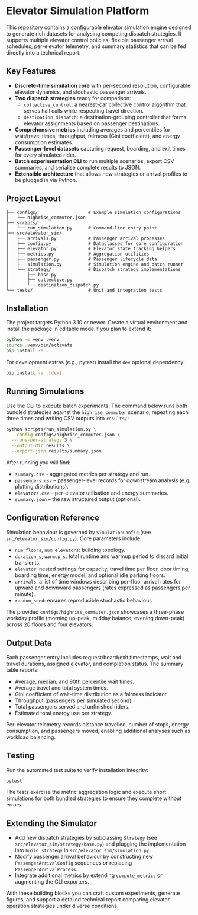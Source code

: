 # Elevator Simulation Platform

This repository contains a configurable elevator simulation engine designed to generate rich datasets for analysing competing dispatch strategies. It supports multiple elevator control policies, flexible passenger arrival schedules, per-elevator telemetry, and summary statistics that can be fed directly into a technical report.

## Key Features

- **Discrete-time simulation core** with per-second resolution, configurable elevator dynamics, and stochastic passenger arrivals.
- **Two dispatch strategies** ready for comparison:
  - `collective_control`: a nearest-car collective control algorithm that serves hall calls while respecting travel direction.
  - `destination_dispatch`: a destination-grouping controller that forms elevator assignments based on passenger destinations.
- **Comprehensive metrics** including averages and percentiles for wait/travel times, throughput, fairness (Gini coefficient), and energy consumption estimates.
- **Passenger-level datasets** capturing request, boarding, and exit times for every simulated rider.
- **Batch experimentation CLI** to run multiple scenarios, export CSV summaries, and serialise complete results to JSON.
- **Extensible architecture** that allows new strategies or arrival profiles to be plugged in via Python.

## Project Layout

```
├── configs/                   # Example simulation configurations
│   └── highrise_commuter.json
├── scripts/
│   └── run_simulation.py      # Command-line entry point
├── src/elevator_sim/
│   ├── arrivals.py            # Passenger arrival processes
│   ├── config.py              # Dataclasses for core configuration
│   ├── elevator.py            # Elevator state tracking helpers
│   ├── metrics.py             # Aggregation utilities
│   ├── passenger.py           # Passenger lifecycle data
│   ├── simulation.py          # Simulation engine and batch runner
│   └── strategy/              # Dispatch strategy implementations
│       ├── base.py
│       ├── collective.py
│       └── destination_dispatch.py
└── tests/                     # Unit and integration tests
```

## Installation

The project targets Python 3.10 or newer. Create a virtual environment and install the package in editable mode if you plan to extend it:

```bash
python -m venv .venv
source .venv/bin/activate
pip install -e .
```

For development extras (e.g., pytest) install the `dev` optional dependency:

```bash
pip install -e .[dev]
```

## Running Simulations

Use the CLI to execute batch experiments. The command below runs both bundled strategies against the `highrise_commuter` scenario, repeating each three times and writing CSV outputs into `results/`:

```bash
python scripts/run_simulation.py \
  --config configs/highrise_commuter.json \
  --runs-per-strategy 3 \
  --output-dir results \
  --export-json results/summary.json
```

After running you will find:

- `summary.csv` – aggregated metrics per strategy and run.
- `passengers.csv` – passenger-level records for downstream analysis (e.g., plotting distributions).
- `elevators.csv` – per-elevator utilisation and energy summaries.
- `summary.json` – the raw structured output (optional).

## Configuration Reference

Simulation behaviour is governed by `SimulationConfig` (see `src/elevator_sim/config.py`). Core parameters include:

- `num_floors`, `num_elevators`: building topology.
- `duration_s`, `warmup_s`: total runtime and warmup period to discard initial transients.
- `elevator`: nested settings for capacity, travel time per floor, door timing, boarding time, energy model, and optional idle parking floors.
- `arrivals`: a list of time windows describing per-floor arrival rates for upward and downward passengers (rates expressed as passengers per minute).
- `random_seed`: ensures reproducible stochastic behaviour.

The provided `configs/highrise_commuter.json` showcases a three-phase workday profile (morning up-peak, midday balance, evening down-peak) across 20 floors and four elevators.

## Output Data

Each passenger entry includes request/board/exit timestamps, wait and travel durations, assigned elevator, and completion status. The summary table reports:

- Average, median, and 90th percentile wait times.
- Average travel and total system times.
- Gini coefficient of wait-time distribution as a fairness indicator.
- Throughput (passengers per simulated second).
- Total passengers served and unfinished riders.
- Estimated total energy use per strategy.

Per-elevator telemetry records distance travelled, number of stops, energy consumption, and passengers moved, enabling additional analyses such as workload balancing.

## Testing

Run the automated test suite to verify installation integrity:

```bash
pytest
```

The tests exercise the metric aggregation logic and execute short simulations for both bundled strategies to ensure they complete without errors.

## Extending the Simulator

- Add new dispatch strategies by subclassing `Strategy` (see `src/elevator_sim/strategy/base.py`) and plugging the implementation into `build_strategy` in `src/elevator_sim/simulation.py`.
- Modify passenger arrival behaviour by constructing new `PassengerArrivalConfig` sequences or replacing `PassengerArrivalProcess`.
- Integrate additional metrics by extending `compute_metrics` or augmenting the CLI exporters.

With these building blocks you can craft custom experiments, generate figures, and support a detailed technical report comparing elevator operation strategies under diverse conditions.

